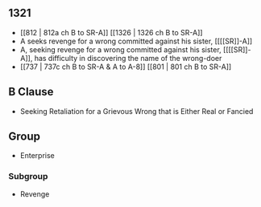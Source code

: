 ## 1321
- [[812 | 812a ch B to SR-A]] [[1326 | 1326 ch B to SR-A]] 
- A seeks revenge for a wrong committed against his sister, [[[[SR]]-A]]
- A, seeking revenge for a wrong committed against his sister, [[[[SR]]-A]], has difficulty in discovering the name of the wrong-doer
- [[737 | 737c ch B to SR-A &amp; A to A-8]] [[801 | 801 ch B to SR-A]] 

## B Clause
- Seeking Retaliation for a Grievous Wrong that is Either Real or Fancied

## Group
- Enterprise

### Subgroup
- Revenge

